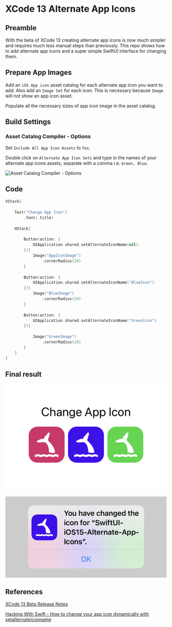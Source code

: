 # XCode 13 Alternate App Icons

## Preamble

With the beta of XCode 13 creating alternate app icons is now much simpler and requires much less manual steps than previously. This repo shows how to add alternate app icons and a super simple SwiftUI interface for changing them.

## Prepare App Images

Add an `iOS App icon` asset catalog for each alternate app icon you want to add. Also add an `Image Set` for each icon. This is necessary because `Image` will not show an app icon asset.

Populate all the necessary sizes of app icon image in the asset catalog.

## Build Settings

### Asset Catalog Compiler - Options

Set `Include All App Icon Assets` to `Yes`.

Double click on `Alternate App Icon Sets` and type in the names of your alternate app icons assets, separate with a comma i.e. `Green, Blue`.

![Asset Catalog Compiler - Options](https://github.com/jknlsn/XCode13-Alternate-App-Icons/raw/main/Images/E39gw1JVgAIZV-Q.jpg "Screenshot of XCode build settings")


## Code

```swift
VStack{

    Text("Change App Icon")
        .font(.title)

    HStack{

        Button(action: {
            UIApplication.shared.setAlternateIconName(nil)
        }){
            Image("AppIconImage")
                .cornerRadius(20)
        }

        Button(action: {
            UIApplication.shared.setAlternateIconName("BlueIcon")
        }){
            Image("BlueImage")
                .cornerRadius(20)
        }

        Button(action: {
            UIApplication.shared.setAlternateIconName("GreenIcon")
        }){

            Image("GreenImage")
                .cornerRadius(20)
        }
    }
}
```

## Final result

![Change App Icon](https://github.com/jknlsn/XCode13-Alternate-App-Icons/raw/main/Images/IMG_5950.jpg "Change App Icon")

![You have changed the icon confirmation message](https://github.com/jknlsn/XCode13-Alternate-App-Icons/raw/main/Images/IMG_5952.jpg "You have changed the icon confirmation message")

## References

[XCode 13 Beta Release Notes](https://developer.apple.com/documentation/Xcode-Release-Notes/xcode-13-beta-release-notes)

[Hacking With Swift - How to change your app icon dynamically with setalternateiconname](https://www.hackingwithswift.com/example-code/uikit/how-to-change-your-app-icon-dynamically-with-setalternateiconname)

